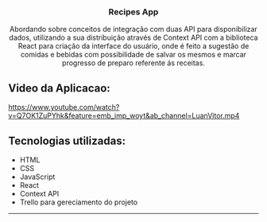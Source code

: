 <div align=center>

### Recipes App

Abordando sobre conceitos de integração com duas API para disponibilizar dados, utilizando a sua distribuição através de Context API com a biblioteca React para criação da interface do usuário, onde é feito a sugestão de comidas e bebidas com possibilidade de salvar os mesmos e marcar progresso de preparo referente ás receitas.
  
</div>

## Video da Aplicacao:

https://www.youtube.com/watch?v=Q7OK1ZuPYhk&feature=emb_imp_woyt&ab_channel=LuanVitor.mp4

## Tecnologias utilizadas:

- HTML
- CSS
- JavaScript
- React
- Context API
- Trello para gereciamento do projeto

* * *
